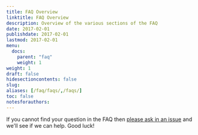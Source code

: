```yaml
---
title: FAQ Overview 
linktitle: FAQ Overview
description: Overview of the various sections of the FAQ
date: 2017-02-01
publishdate: 2017-02-01
lastmod: 2017-02-01
menu:
  docs:
    parent: "faq"
    weight: 1
weight: 1	
draft: false
hidesectioncontents: false
slug:
aliases: [/faq/faqs/,/faqs/]
toc: false
notesforauthors:
---
```


If you cannot find your question in the FAQ then [please ask in an issue](https://github.com/jenkins-x/jx/issues/new) and we'll see if we can help. Good luck!

